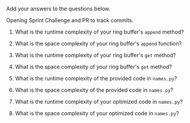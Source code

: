 Add your answers to the questions below.

Opening Sprint Challenge and PR to track commits.

1. What is the runtime complexity of your ring buffer's `append` method?

2. What is the space complexity of your ring buffer's `append` function?

3. What is the runtime complexity of your ring buffer's `get` method?

4. What is the space complexity of your ring buffer's `get` method?


5. What is the runtime complexity of the provided code in `names.py`?

6. What is the space complexity of the provided code in `names.py`?

7. What is the runtime complexity of your optimized code in `names.py`?

8. What is the space complexity of your optimized code in `names.py`?
